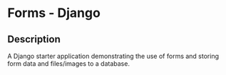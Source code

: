 # Forms - Django

## Description
A Django starter application demonstrating the use of forms and storing form data and files/images to a database.